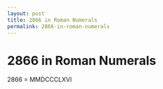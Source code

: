 ```yaml
---
layout: post
title: 2866 in Roman Numerals
permalink: 2866-in-roman-numerals
---
```


# 2866 in Roman Numerals

2866 = MMDCCCLXVI
